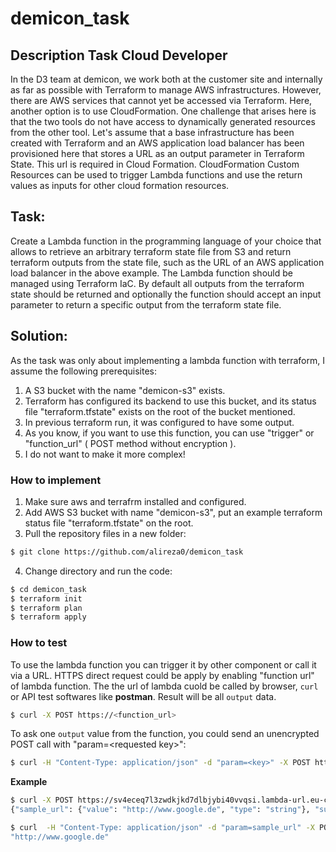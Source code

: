# demicon_task

## Description Task Cloud Developer

In the D3 team at demicon, we work both at the customer site and internally as far as possible with
Terraform to manage AWS infrastructures. However, there are AWS services that cannot yet be
accessed via Terraform. Here, another option is to use CloudFormation.
One challenge that arises here is that the two tools do not have access to dynamically generated
resources from the other tool. Let's assume that a base infrastructure has been created with
Terraform and an AWS application load balancer has been provisioned here that stores a URL as an
output parameter in Terraform State. This url is required in Cloud Formation. CloudFormation Custom
Resources can be used to trigger Lambda functions and use the return values as inputs for other
cloud formation resources.

## Task:

Create a Lambda function in the programming language of your choice that allows to retrieve an
arbitrary terraform state file from S3 and return terraform outputs from the state file, such as the URL
of an AWS application load balancer in the above example. The Lambda function should be managed
using Terraform IaC. By default all outputs from the terraform state should be returned and optionally
the function should accept an input parameter to return a specific output from the terraform state
file.

## Solution:

As the task was only about implementing a lambda function with terraform, I assume the following prerequisites:
1. A S3 bucket with the name "demicon-s3" exists.
2. Terraform has configured its backend to use this bucket, and its status file "terraform.tfstate" exists on the root of the bucket mentioned.
3. In previous terraform run, it was configured to have some output.
4. As you know, if you want to use this function, you can use "trigger" or "function_url" ( POST method without encryption ).
5. I do not want to make it more complex!

### How to implement
1. Make sure aws and terrafrm installed and configured.
2. Add AWS S3 bucket with name "demicon-s3", put an example terraform status file "terraform.tfstate" on the root.
3. Pull the repository files in a new folder:
```bash
$ git clone https://github.com/alireza0/demicon_task
```
4. Change directory and run the code:
```bash
$ cd demicon_task
$ terraform init
$ terraform plan
$ terraform apply
```

### How to test
To use the lambda function you can trigger it by other component or call it via a URL. HTTPS direct request could be apply by enabling "function url" of lambda function. The the url of lambda cuold be called by browser, `curl` or API test softwares like **postman**. Result will be all `output` data.

```bash
$ curl -X POST https://<function_url>
```

To ask one `output` value from the function, you could send an unencrypted POST call with "param=\<requested key\>":
```bash
$ curl -H "Content-Type: application/json" -d "param=<key>" -X POST https://<function_url>
```
**Example**
```bash
$ curl -X POST https://sv4eceq7l3zwdkjkd7dlbjybi40vvqsi.lambda-url.eu-central-1.on.aws/
{"sample_url": {"value": "http://www.google.de", "type": "string"}, "subnet_cidr_blocks": {"value": ["172.31.1.0/24"], "type": ["tuple", ["string"]]}, "vpc_id": {"value": "vpc-b59d26df", "type": "string"}}

$ curl  -H "Content-Type: application/json" -d "param=sample_url" -X POST https://sv4eceq7l3zwdkjkd7dlbjybi40vvqsi.lambda-url.eu-central-1.on.aws
"http://www.google.de"
```
